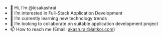 - 👋 Hi, I’m @lcsakashrai
- 👀 I’m interested in Full-Stack Application Development
- 🌱 I’m currently learning new technology trends
- 💞️ I’m looking to collaborate on suitable application development project
- 📫 How to reach me (Email: akash.rai@laitkor.com)

<!---
lcsakashrai/lcsakashrai is a ✨ special ✨ repository because its `README.md` (this file) appears on your GitHub profile.
You can click the Preview link to take a look at your changes.
--->
